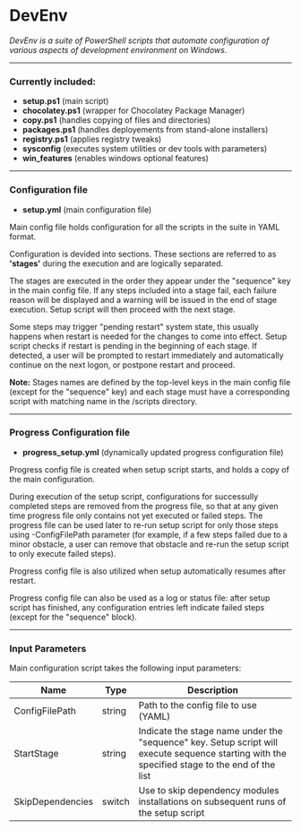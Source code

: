 # DevEnv

*DevEnv is a suite of PowerShell scripts that automate configuration of various aspects of development environment on Windows.*

---
### Currently included:
- **setup.ps1** (main script)
- **chocolatey.ps1** (wrapper for Chocolatey Package Manager)
- **copy.ps1** (handles copying of files and directories)
- **packages.ps1** (handles deployements from stand-alone installers)
- **registry.ps1** (applies registry tweaks)
- **sysconfig** (executes system utilities or dev tools with parameters)
- **win_features** (enables windows optional features)

---
### Configuration file
- **setup.yml** (main configuration file)

Main config file holds configuration for all the scripts in the suite in YAML format.

Configuration is devided into sections. These sections are referred to as **'stages'** during the execution and are logically separated.

The stages are executed in the order they appear under the "sequence" key in the main config file. If any steps included into a stage fail, each failure reason will be displayed and a warning will be issued in the end of stage execution. Setup script will then proceed with the next stage.

Some steps may trigger "pending restart" system state, this usually happens when restart is needed for the changes to come into effect. Setup script checks if restart is pending in the beginning of each stage. If detected, a user will be prompted to restart immediately and automatically continue on the next logon, or postpone restart and proceed.

**Note:** Stages names are defined by the top-level keys in the main config file (except for the "sequence" key) and each stage must have a corresponding script with matching name in the /scripts directory.

---
### Progress Configuration file
- **progress_setup.yml** (dynamically updated progress configuration file)

Progress config file is created when setup script starts, and holds a copy of the main configuration.

During execution of the setup script, configurations for successully completed steps are removed from the progress file, so that at any given time progress file only contains not yet executed or failed steps. The progress file can be used later to re-run setup script for only those steps using -ConfigFilePath parameter (for example, if a few steps failed due to a minor obstacle, a user can remove that obstacle and re-run the setup script to only execute failed steps).

Progress config file is also utilized when setup automatically resumes after restart.

Progress config file can also be used as a log or status file: after setup script has finished, any configuration entries left indicate failed steps (except for the "sequence" block).

---
### Input Parameters
Main configuration script takes the following input parameters:

| Name | Type | Description |
| ------ | ------ | ------ |
| ConfigFilePath | string | Path to the config file to use (YAML) |
| StartStage | string | Indicate the stage name under the "sequence" key. Setup script will execute sequence starting with the specified stage to the end of the list |
| SkipDependencies | switch | Use to skip dependency modules installations on subsequent runs of the setup script |
